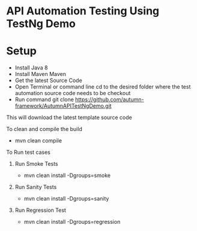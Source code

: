 # API Automation Testing Using TestNg Demo

# Setup

- Install Java 8
- Install Maven Maven
- Get the latest Source Code
- Open Terminal or command line cd to the desired folder where the test automation source code needs to be checkout
- Run command git clone https://github.com/autumn-framework/AutumnAPITestNgDemo.git

This will download the latest template source code

To clean and compile the build

- mvn clean compile

To Run test cases 

1. Run Smoke Tests
    - mvn clean install -Dgroups=smoke

2. Run Sanity Tests
    - mvn clean install -Dgroups=sanity

3. Run Regression Test
   - mvn clean install -Dgroups=regression
